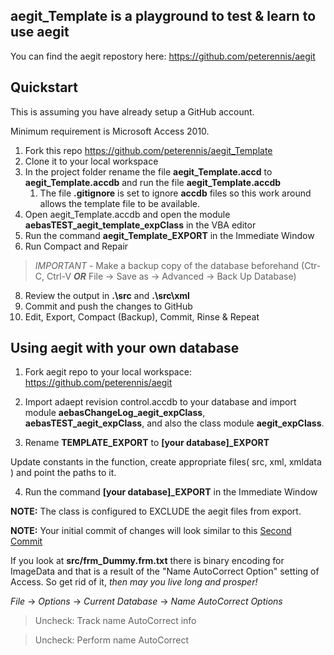## aegit_Template is a playground to test & learn to use aegit
You can find the aegit repostory here: https://github.com/peterennis/aegit

## Quickstart

This is assuming you have already setup a GitHub account.

Minimum requirement is Microsoft Access 2010.

1. Fork this repo https://github.com/peterennis/aegit_Template
2. Clone it to your local workspace
3. In the project folder rename the file **aegit_Template.accd** to **aegit_Template.accdb** and run the file **aegit_Template.accdb**
	1. The file **.gitignore** is set to ignore **accdb** files so this work around allows the template file to be available.
4. Open aegit_Template.accdb and open the module **aebasTEST_aegit_template_expClass** in the VBA editor
5. Run the command **aegit_Template_EXPORT** in the Immediate Window
7. Run Compact and Repair
> *IMPORTANT* - Make a backup copy of the database beforehand (Ctr-C, Ctrl-V ***OR*** File -> Save as -> Advanced -> Back Up Database)
8. Review the output in **.\src** and **.\src\xml**
9. Commit and push the changes to GitHub
10. Edit, Export, Compact (Backup), Commit, Rinse & Repeat

## Using aegit with your own database

1. Fork aegit repo to your local workspace: https://github.com/peterennis/aegit
2. Import adaept revision control.accdb to your database and import module **aebasChangeLog_aegit_expClass**, **aebasTEST_aegit_expClass**, and also the class module **aegit_expClass**. 

3. Rename **TEMPLATE_EXPORT** to **[your database]_EXPORT**

Update constants in the function, create appropriate files( src, xml, xmldata ) and point the paths to it.

4. Run the command **[your database]_EXPORT** in the Immediate Window

**NOTE:** The class is configured to EXCLUDE the aegit files from export.
  
**NOTE:** Your initial commit of changes will look similar to this
[Second Commit](https://github.com/peterennis/aegit_Template/commit/dd71ff55a71372abcbeadec7ce250f09ff4ad6bd)

If you look at **src/frm_Dummy.frm.txt** there is binary encoding for ImageData
and that is a result of the "Name AutoCorrect Option" setting of Access. So get
rid of it, *then may you live long and prosper!*

*File* -> *Options* -> *Current Database* -> *Name AutoCorrect Options*

>Uncheck: Track name AutoCorrect info

>Uncheck: Perform name AutoCorrect
